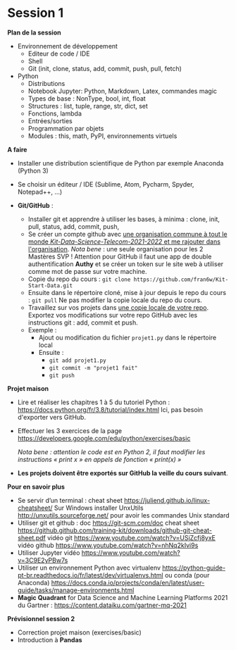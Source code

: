 # Session 1
**Plan de la session**

- Environnement de développement
  - Editeur de code / IDE
  - Shell
  - Git (init, clone, status, add, commit, push, pull, fetch)
- Python
  - Distributions
  - Notebook Jupyter: Python, Markdown, Latex, commandes magic
  - Types de base : NonType, bool, int, float
  - Structures : list, tuple, range, str, dict, set
  - Fonctions, lambda
  - Entrées/sorties
  - Programmation par objets
  - Modules : this, math, PyPI, environnements virtuels

**A faire**

- Installer une distribution scientifique de Python par exemple Anaconda (Python 3)
- Se choisir un éditeur / IDE (Sublime, Atom, Pycharm, Spyder, Notepad++, ...)

- **Git/GitHub** :
  - Installer git et apprendre à utiliser les bases, à minima : clone, init, pull, status, add, commit, push, 
  - Se créer un compte github avec <u>une organisation commune à tout le monde *Kit-Data-Science-Telecom-2021-2022* et me rajouter dans l'organisation</u>. *Nota bene* : une seule organisation pour les 2 Mastères SVP ! Attention pour GitHub il faut une app de double authentification **Authy** et se créer un token sur le site web à utiliser comme mot de passe sur votre machine.
  - Copie du repo du cours : `git clone https://github.com/fran6w/Kit-Start-Data.git`
  - Ensuite dans le répertoire cloné, mise à jour depuis le repo du cours : `git pull` Ne pas modifier la copie locale du repo du cours.
  - Travaillez sur vos projets dans <u>une copie locale de votre repo</u>. Exportez vos modifications sur votre repo GitHub avec les instructions git : add, commit et push.
  - Exemple :
    - Ajout ou modification du fichier `projet1.py` dans le répertoire local
    - Ensuite :
      - `git add projet1.py`
      - `git commit -m "projet1 fait"`
      - `git push`

**Projet maison**

- Lire et réaliser les chapitres 1 à 5 du tutoriel Python : https://docs.python.org/fr/3.8/tutorial/index.html Ici, pas besoin d'exporter vers GitHub.

- Effectuer les 3 exercices de la page https://developers.google.com/edu/python/exercises/basic

  *Nota bene : attention le code est en Python 2, il faut modifier les instructions « print x » en appels de fonction « print(x) »*
  
- **Les projets doivent être exportés sur GitHub la veille du cours suivant**.

**Pour en savoir plus**

- Se servir d’un terminal : cheat sheet  https://juliend.github.io/linux-cheatsheet/ Sur Windows installer UnxUtils http://unxutils.sourceforge.net/ pour avoir les commandes Unix standard
- Utiliser git et github : doc https://git-scm.com/doc cheat sheet https://github.github.com/training-kit/downloads/github-git-cheat-sheet.pdf vidéo git https://www.youtube.com/watch?v=USjZcfj8yxE vidéo github https://www.youtube.com/watch?v=nhNq2kIvi9s
- Utiliser Jupyter vidéo https://www.youtube.com/watch?v=3C9E2yPBw7s
- Utiliser un environnement Python avec virtualenv https://python-guide-pt-br.readthedocs.io/fr/latest/dev/virtualenvs.html  ou conda (pour Anaconda) https://docs.conda.io/projects/conda/en/latest/user-guide/tasks/manage-environments.html
- **Magic Quadrant** for Data Science and Machine Learning Platforms 2021 du Gartner : https://content.dataiku.com/gartner-mq-2021

**Prévisionnel session 2**

- Correction projet maison (exercises/basic)
- Introduction à **Pandas**

